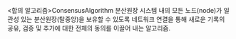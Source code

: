 <합의 알고리즘>ConsensusAlgorithm
분산원장 시스템 내의 모든 노드(node)가 일관성 있는 분산원장(탈중앙)을 보유할 수 있도록 
네트워크 연결을 통해 새로운 기록의 공유, 검증 및 추가에 대한 전체의 동의를 이끌어 내는 알고리즘.
